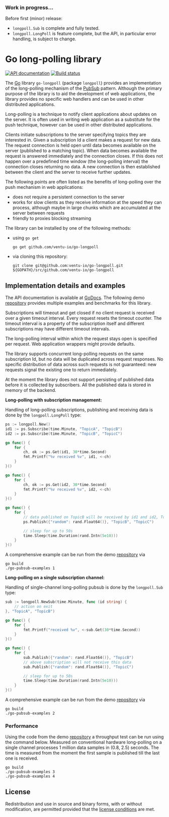### Work in progress...

Before first (minor) release:

* `longpoll.Sub` is complete and fully tested.
* `longpoll.LongPoll` is feature complete, but the API, in particular error handling, is subject
to change.

# Go long-polling library

[![API documentation][godocimage]][docs] [![Build status][buildimage]][travis]


The [Go][go] library `go-longpoll` (package `longpoll`) provides an implementation of the
long-polling mechanism of the [PubSub][pubsub] pattern. Although the primary purpose of the
library is to aid the development of web applications, the library provides no specific web
handlers and  can be used in other distributed applications.

Long-polling is a technique to notify client applications about updates on the server. It is often
used in writing web application as a substitute for the push technique, however can be used in
other distributed applications.

Clients initiate subscriptions to the server specifying topics they are interested in. Given a
subscription Id a client makes a request for new data. The request connection is held open until
data becomes available on the server (published to a matching topic). When data becomes available
the request is answered immediately and the connection closes. If this does not happen over a
predefined time window (the long-polling interval) the connection closes returning no data. A new
connection is then established between the client and the server to receive further updates.

The following points are often listed as the benefits of long-polling over the push mechanism in web
applications:

* does not require a persistent connection to the server
* works for slow clients as they receive information at the speed they can process, although
maybe in large chunks which are accumulated at the server between requests
* friendly to proxies blocking streaming

The library can be installed by one of the following methods:

* using `go get`

	```
	go get github.com/ventu-io/go-longpoll
	```

* via cloning this repository:

	```
	git clone git@github.com:ventu-io/go-longpoll.git ${GOPATH}/src/github.com/ventu-io/go-longpoll
	```

## Implementation details and examples

The API documentation is available at [GoDocs][docs]. The following demo [repository][demo]
provides multiple examples and benchmarks for this library.

Subscriptions will timeout and get closed if no client request is received over a given timeout
interval. Every request resets the timeout counter. The timeout interval is a property of the
subscription itself and different subscriptions may have different timeout intervals.

The long-polling interval within which the request stays open is specified per request. Web
application wrappers might provide defaults.

The library supports concurrent long-polling requests on the same subscription Id, but no data will
be duplicated across request responses. No specific distribution of data across such requests is not
guaranteed: new requests signal the existing one to return immediately.

At the moment the library does not support persisting of published data before it is collected by
subscribers. All the published data is stored in memory of the backend.


**Long-polling with subscription management:**

Handling of long-polling subscriptions, publishing and receiving data is done by the
`longpoll.LongPoll` type:

```go
ps := longpoll.New()
id1 := ps.Subscribe(time.Minute, "TopicA", "TopicB")
id2 := ps.Subscribe(time.Minute, "TopicB", "TopicC")

go func() {
	for {
		ch, ok := ps.Get(id1, 30*time.Second)
		fmt.Printf("%v received %v", id1, <-ch)
	}
}()

go func() {
	for {
		ch, ok := ps.Get(id2, 30*time.Second)
		fmt.Printf("%v received %v", id2, <-ch)
	}
}()

go func() {
	for {
		// data published on TopicB will be received by id1 and id2, TopicC by id2 only
		ps.Publish({"random": rand.Float64()}, "TopicB", "TopicC")

		// sleep for up to 50s
		time.Sleep(time.Duration(rand.Intn(5e10)))
	}
}()
```
A comprehensive example can be run from the demo [repository][demo] via

    go build
    ./go-pubsub-examples 1

**Long-polling on a single subscription channel:**

Handling of single-channel long-polling pubsub is done by the `longpoll.Sub` type:

```go
sub := longpoll.NewSub(time.Minute, func (id string) {
	// action on exit
}, "TopicA", "TopicB")

go func() {
	for {
		fmt.Printf("received %v", <-sub.Get(30*time.Second))
	}
}()

go func() {
	for {
		sub.Publish({"random": rand.Float64()}, "TopicB")
		// above subscription will not receive this data
		sub.Publish({"random": rand.Float64()}, "TopicC")

		// sleep for up to 50s
		time.Sleep(time.Duration(rand.Intn(5e10)))
	}
}()
```
A comprehensive example can be run from the demo [repository][demo] via

    go build
    ./go-pubsub-examples 2

### Performance

Using the code from the demo [repository][demo] a throughput test can be run using the command
below. Measured on conventional hardware long-polling on a single channel processes 1 million data
samples in (0.8, 2.5) seconds. The time is measured from the moment the first sample is published
till the last one is received.

    go build
    ./go-pubsub-examples 3
    ./go-pubsub-examples 4

## License

Redistribution and use in source and binary forms, with or without
modification, are permitted provided that the [license conditions][license] are met.

[go]: https://golang.org
[godocimage]: http://img.shields.io/badge/godoc-reference-blue.svg?style=flat
[buildimage]: https://travis-ci.org/ventu-io/go-longpoll.svg?branch=master
[travis]: https://travis-ci.org/ventu-io/go-longpoll
[pubsub]: https://en.wikipedia.org/wiki/Publish–subscribe_pattern
[docs]: https://godoc.org/github.com/ventu-io/go-longpoll
[demo]:    https://github.com/ventu-io/go-pubsub-examples/
[license]: https://github.com/ventu-io/go-longpoll/blob/master/LICENSE
